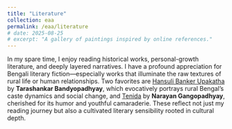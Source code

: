 ```yaml
---
title: "Literature"
collection: eaa
permalink: /eaa/literature
# date: 2025-08-25
# excerpt: "A gallery of paintings inspired by online references."
---
```

In my spare time, I enjoy reading historical works, personal-growth literature, and deeply layered narratives. I have a profound appreciation for Bengali literary fiction—especially works that illuminate the raw textures of rural life or human relationships. Two favorites are [Hansuli Banker Upakatha](https://en.wikipedia.org/wiki/Hansuli_Banker_Upakatha_%28novel%29) by **Tarashankar Bandyopadhyay**, which evocatively portrays rural Bengal’s caste dynamics and social change, and [Tenida](https://en.wikipedia.org/wiki/Tenida) by **Narayan Gangopadhyay**, cherished for its humor and youthful camaraderie. These reflect not just my reading journey but also a cultivated literary sensibility rooted in cultural depth.
